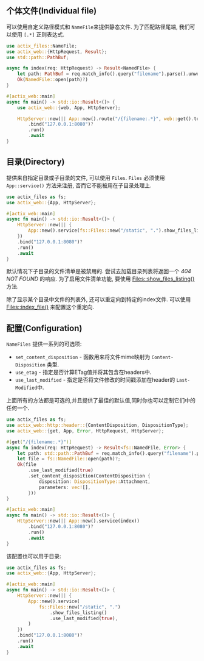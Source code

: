 ## 个体文件(Individual file)
可以使用自定义路径模式和 `NameFile`来提供静态文件. 为了匹配路径尾端, 我们可以使用 `[.*]` 正则表达式.

```rust
use actix_files::NameFile;
use actix_web::{HttpRequest, Result};
use std::path::PathBuf;

async fn index(req: HttpRequest) -> Result<NamedFile> {
    let path: PathBuf = req.match_info().query("filename").parse().unwrap();
    Ok(NamedFile::open(path)?)
}

#[actix_web::main]
async fn main() -> std::io::Result<()> {
    use actix_web::{web, App, HttpServer};

    HttpServer::new(|| App::new().route("/{filename:.*}", web::get().to(index)))
        .bind("127.0.0.1:8080")?
        .run()
        .await
}
```

## 目录(Directory)
提供来自指定目录或子目录的文件, 可以使用 `Files`. `Files` 必须使用 `App::service()` 方法来注册, 否而它不能被用在子目录处理上.

```rust
use actix_files as fs;
use actix_web::{App, HttpServer};

#[actix_web::main]
async fn main() -> std::io::Result<()> {
    HttpServer::new(|| {
        App::new().service(fs::Files::new("/static", ".").show_files_listing())
    })
    .bind("127.0.0.1:8080")?
    .run()
    .await
}
```

默认情况下子目录的文件清单是被禁用的. 尝试去加载目录列表将返回一个 _404 NOT FOUND_ 的响应. 为了启用文件清单功能, 要使用
[Files::show_files_listing()](https://docs.rs/actix-files/0.2/actix_files/struct.Files.html) 方法.

除了显示某个目录中文件的列表外, 还可以重定向到特定的index文件. 可以使用 [Files::index_file()](https://docs.rs/actix-files/0.2/actix_files/struct.Files.html#method.index_file) 来配置这个重定向.

## 配置(Configuration)
`NameFiles` 提供一系列的可选项:
* `set_content_disposition` - 函数用来将文件mime映射为 `Content-Disposition` 类型.
* `use_etag` - 指定是否计算ETag值并将其包含在headers中.
* `use_last_modified` - 指定是否将文件修改的时间戳添加在header的 `Last-Modified`中.

上面所有的方法都是可选的,并且提供了最佳的默认值,同时你也可以定制它们中的任何一个.
```rust
use actix_files as fs;
use actix_web::http::header::{ContentDisposition, DispositionType};
use actix_web::{get, App, Error, HttpRequest, HttpServer};

#[get("/{filename:.*}")]
async fn index(req: HttpRequest) -> Result<fs::NamedFile, Error> {
    let path: std::path::PathBuf = req.match_info().query("filename").parse().unwrap();
    let file = fs::NamedFile::open(path)?;
    Ok(file
        .use_last_modified(true)
        .set_content_disposition(ContentDisposition {
            disposition: DispositionType::Attachment,
            parameters: vec![],
        }))
}

#[actix_web::main]
async fn main() -> std::io::Result<()> {
    HttpServer::new(|| App::new().service(index))
        .bind("127.0.0.1:8080")?
        .run()
        .await
}
```

该配置也可以用于目录:
```rust
use actix_files as fs;
use actix_web::{App, HttpServer};

#[actix_web::main]
async fn main() -> std::io::Result<()> {
    HttpServer::new(|| {
        App::new().service(
            fs::Files::new("/static", ".")
                .show_files_listing()
                .use_last_modified(true),
        )
    })
    .bind("127.0.0.1:8080")?
    .run()
    .await
}
```
